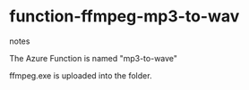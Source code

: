 # function-ffmpeg-mp3-to-wav

notes

The Azure Function is named "mp3-to-wave"

ffmpeg.exe is uploaded into the folder.



